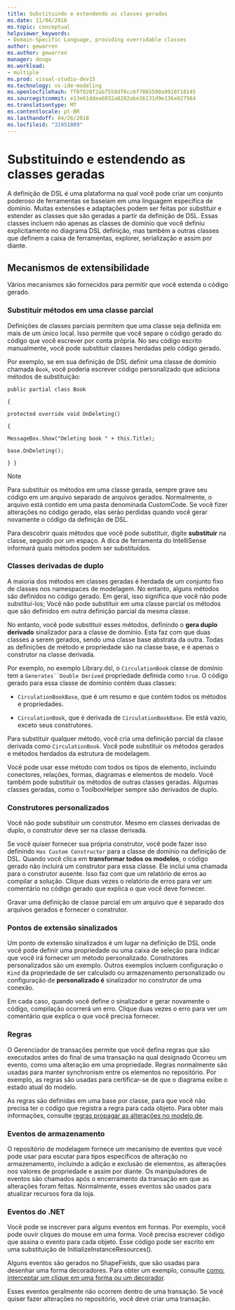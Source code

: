 ```yaml
---
title: Substituindo e estendendo as classes geradas
ms.date: 11/04/2016
ms.topic: conceptual
helpviewer_keywords:
- Domain-Specific Language, providing overridable classes
author: gewarren
ms.author: gewarren
manager: douge
ms.workload:
- multiple
ms.prod: visual-studio-dev15
ms.technology: vs-ide-modeling
ms.openlocfilehash: ff0f020f2ab7558df6cc6f7865500a9910718145
ms.sourcegitcommit: e13e61ddea6032a8282abe16131d9e136a927984
ms.translationtype: MT
ms.contentlocale: pt-BR
ms.lasthandoff: 04/26/2018
ms.locfileid: "31951889"
---
```

# <a name="overriding-and-extending-the-generated-classes"></a>Substituindo e estendendo as classes geradas
A definição de DSL é uma plataforma na qual você pode criar um conjunto poderoso de ferramentas se baseiam em uma linguagem específica de domínio. Muitas extensões e adaptações podem ser feitas por substituir e estender as classes que são geradas a partir da definição de DSL. Essas classes incluem não apenas as classes de domínio que você definiu explicitamente no diagrama DSL definição, mas também a outras classes que definem a caixa de ferramentas, explorer, serialização e assim por diante.

## <a name="extensibility-mechanisms"></a>Mecanismos de extensibilidade
 Vários mecanismos são fornecidos para permitir que você estenda o código gerado.

### <a name="overriding-methods-in-a-partial-class"></a>Substituir métodos em uma classe parcial
 Definições de classes parciais permitem que uma classe seja definida em mais de um único local. Isso permite que você separe o código gerado do código que você escrever por conta própria. No seu código escrito manualmente, você pode substituir classes herdadas pelo código gerado.

 Por exemplo, se em sua definição de DSL definir uma classe de domínio chamada `Book`, você poderia escrever código personalizado que adiciona métodos de substituição:

 `public partial class Book`

 `{`

 `protected override void OnDeleting()`

 `{`

 `MessageBox.Show("Deleting book " + this.Title);`

 `base.OnDeleting();`

 `} }`

> [!NOTE]
>  Para substituir os métodos em uma classe gerada, sempre grave seu código em um arquivo separado de arquivos gerados. Normalmente, o arquivo está contido em uma pasta denominada CustomCode. Se você fizer alterações no código gerado, elas serão perdidas quando você gerar novamente o código da definição de DSL.

 Para descobrir quais métodos que você pode substituir, digite **substituir** na classe, seguido por um espaço. A dica de ferramenta do IntelliSense informará quais métodos podem ser substituídos.

### <a name="double-derived-classes"></a>Classes derivadas de duplo
 A maioria dos métodos em classes geradas é herdada de um conjunto fixo de classes nos namespaces de modelagem. No entanto, alguns métodos são definidos no código gerado. Em geral, isso significa que você não pode substituí-los; Você não pode substituir em uma classe parcial os métodos que são definidos em outra definição parcial da mesma classe.

 No entanto, você pode substituir esses métodos, definindo o **gera duplo derivado** sinalizador para a classe de domínio. Esta faz com que duas classes a serem gerados, sendo uma classe base abstrata da outra. Todas as definições de método e propriedade são na classe base, e é apenas o construtor na classe derivada.

 Por exemplo, no exemplo Library.dsl, o `CirculationBook` classe de domínio tem a `Generates``Double Derived` propriedade definida como `true`. O código gerado para essa classe de domínio contém duas classes:

-   `CirculationBookBase`, que é um resumo e que contém todos os métodos e propriedades.

-   `CirculationBook`, que é derivada de `CirculationBookBase`. Ele está vazio, exceto seus construtores.

 Para substituir qualquer método, você cria uma definição parcial da classe derivada como `CirculationBook`. Você pode substituir os métodos gerados e métodos herdados da estrutura de modelagem.

 Você pode usar esse método com todos os tipos de elemento, incluindo conectores, relações, formas, diagramas e elementos de modelo. Você também pode substituir os métodos de outras classes geradas. Algumas classes geradas, como o ToolboxHelper sempre são derivados de duplo.

### <a name="custom-constructors"></a>Construtores personalizados
 Você não pode substituir um construtor. Mesmo em classes derivadas de duplo, o construtor deve ser na classe derivada.

 Se você quiser fornecer sua própria construtor, você pode fazer isso definindo `Has Custom Constructor` para a classe de domínio na definição de DSL. Quando você clica em **transformar todos os modelos**, o código gerado não incluirá um construtor para essa classe. Ele inclui uma chamada para o construtor ausente. Isso faz com que um relatório de erros ao compilar a solução. Clique duas vezes o relatório de erros para ver um comentário no código gerado que explica o que você deve fornecer.

 Gravar uma definição de classe parcial em um arquivo que é separado dos arquivos gerados e fornecer o construtor.

### <a name="flagged-extension-points"></a>Pontos de extensão sinalizados
 Um ponto de extensão sinalizados é um lugar na definição de DSL onde você pode definir uma propriedade ou uma caixa de seleção para indicar que você irá fornecer um método personalizado. Construtores personalizados são um exemplo. Outros exemplos incluem configuração o `Kind` da propriedade de ser calculado ou armazenamento personalizado ou configuração de **personalizado é** sinalizador no construtor de uma conexão.

 Em cada caso, quando você define o sinalizador e gerar novamente o código, compilação ocorrerá um erro. Clique duas vezes o erro para ver um comentário que explica o que você precisa fornecer.

### <a name="rules"></a>Regras
 O Gerenciador de transações permite que você defina regras que são executados antes do final de uma transação na qual designado Ocorreu um evento, como uma alteração em uma propriedade. Regras normalmente são usadas para manter synchronism entre os elementos no repositório. Por exemplo, as regras são usadas para certificar-se de que o diagrama exibe o estado atual do modelo.

 As regras são definidas em uma base por classe, para que você não precisa ter o código que registra a regra para cada objeto. Para obter mais informações, consulte [regras propagar as alterações no modelo de](../modeling/rules-propagate-changes-within-the-model.md).

### <a name="store-events"></a>Eventos de armazenamento
 O repositório de modelagem fornece um mecanismo de eventos que você pode usar para escutar para tipos específicos de alteração no armazenamento, incluindo a adição e exclusão de elementos, as alterações nos valores de propriedade e assim por diante. Os manipuladores de eventos são chamados após o encerramento da transação em que as alterações foram feitas. Normalmente, esses eventos são usados para atualizar recursos fora da loja.

### <a name="net-events"></a>Eventos do .NET
 Você pode se inscrever para alguns eventos em formas. Por exemplo, você pode ouvir cliques do mouse em uma forma. Você precisa escrever código que assina o evento para cada objeto. Esse código pode ser escrito em uma substituição de InitializeInstanceResources().

 Alguns eventos são gerados no ShapeFields, que são usadas para desenhar uma forma decoradores. Para obter um exemplo, consulte [como: interceptar um clique em uma forma ou um decorador](../modeling/how-to-intercept-a-click-on-a-shape-or-decorator.md).

 Esses eventos geralmente não ocorrem dentro de uma transação. Se você quiser fazer alterações no repositório, você deve criar uma transação.